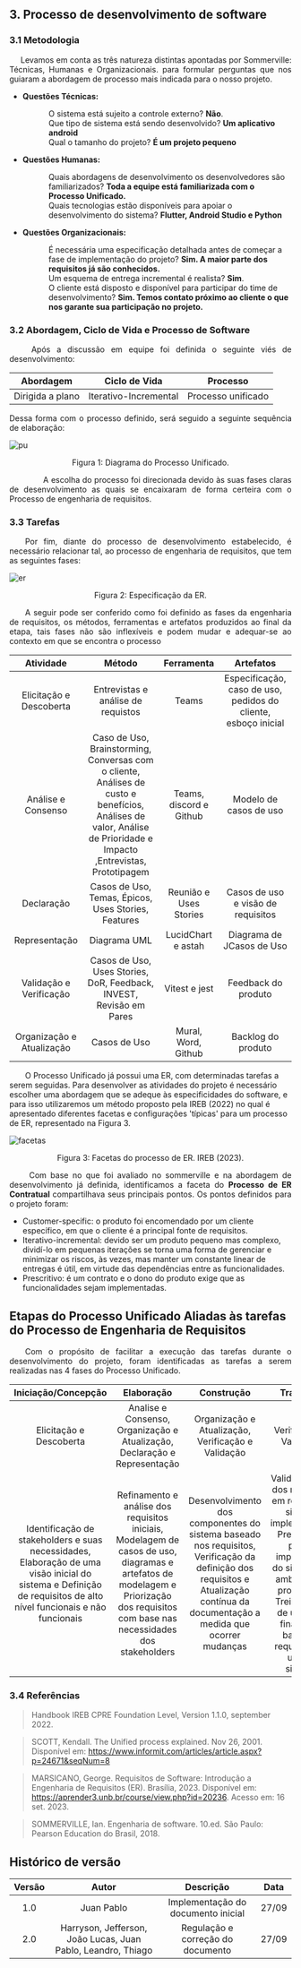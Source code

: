 ## 3. Processo de desenvolvimento de software

### 3.1 Metodologia

<p style="text-indent: 20px; text-align: justify;">
Levamos em conta as três natureza distintas apontadas por Sommerville: Técnicas, Humanas e Organizacionais. para formular perguntas que nos guiaram a abordagem de processo mais indicada para o nosso projeto.
</p>

- **Questões Técnicas:** <br>
<p style="margin-left: 70px;">
  O sistema está sujeito a controle externo? <b>Não</b>.<br>
  Que tipo de sistema está sendo desenvolvido? <b>Um aplicativo android</b><br>
  Qual o tamanho do projeto? <b>É um projeto pequeno</b>
</p>

- **Questões Humanas:** <br>
<p style="margin-left: 70px;">
Quais abordagens de desenvolvimento os desenvolvedores são familiarizados? <b>
Toda a equipe está familiarizada com o Processo Unificado.</b><br>
Quais tecnologias estão disponíveis para apoiar o desenvolvimento do sistema? <b>Flutter, Android Studio e Python</b></p>

- **Questões Organizacionais:** <br>
<p style="margin-left: 70px;">
É necessária uma especificação detalhada antes de começar a fase de implementação 
do projeto? <b>Sim. A maior parte dos requisitos já são conhecidos.</b>
<br>Um esquema de entrega incremental é 
realista? <b>Sim</b>.<br>
O cliente está disposto e disponível para participar do time de desenvolvimento?
<b> Sim. Temos contato próximo ao cliente o que nos garante sua participação no
projeto.</b>
</p>

### 3.2 Abordagem, Ciclo de Vida e Processo de Software

  <p align = "justify"> &emsp;&emsp;
Após a discussão em equipe foi definida o seguinte viés de desenvolvimento:</p>

<center>

| Abordagem | Ciclo de Vida| Processo | 
| :---: | :----: | :-------: |
| Dirigida a plano| Iterativo-Incremental|Processo unificado|

</center>

<p align = "justify" > Dessa forma com o processo definido, será seguido a seguinte sequência de elaboração: </p>


![pu](assets/imagens/PU.png)

<div align="center" style="text-align: center">
<p>Figura 1: Diagrama do Processo Unificado.</p>
</div>

<p align = "justify"> &emsp;&emsp;
&emsp;&emsp;A escolha do processo foi direcionada devido às suas fases claras de desenvolvimento as quais se encaixaram de forma certeira com o Processo de engenharia de requisitos.
</p>

### 3.3 Tarefas

<p align = "justify" >&emsp;&emsp;Por fim, diante do processo de desenvolvimento estabelecido, é necessário relacionar tal, ao processo de engenharia de requisitos, que tem as seguintes fases:  </p>

![er](assets/imagens/ER.png)

<div align="center" style="text-align: center">
<p>Figura 2: Especificação da ER.</p>
</div>

<p align = "justify" > &emsp;&emsp;A seguir pode ser conferido como foi definido as fases da engenharia de requisitos, os métodos, ferramentas e artefatos produzidos ao final da etapa, tais fases não são inflexíveis e podem mudar e adequar-se ao contexto em que se encontra o processo </p>

|Atividade | Método | Ferramenta | Artefatos |
| :---: | :----: | :-------: | :---: |
| Elicitação e Descoberta| Entrevistas e análise de requistos | Teams  | Especificação, caso de uso, pedidos do cliente, esboço inicial|
|Análise e Consenso| Caso de Uso, Brainstorming, Conversas com o cliente, Análises de custo e benefícios, Análises de valor, Análise de Prioridade e Impacto ,Entrevistas, Prototipagem | Teams, discord e Github| Modelo de casos de uso|
|Declaração | Casos de Uso, Temas, Épicos, Uses Stories, Features|  Reunião e Uses Stories|Casos de uso e visão de requisitos|
| Representação | Diagrama UML |LucidChart e astah|  Diagrama de JCasos de Uso |
| Validação e Verificação| Casos de Uso, Uses Stories, DoR, Feedback, INVEST, Revisão em Pares | Vitest e jest | Feedback do produto|
| Organização e Atualização| Casos de Uso |Mural, Word, Github |Backlog do produto|


<p align="justify"> 

&emsp;&emsp;O Processo Unificado já possui uma ER, com determinadas tarefas a serem seguidas. Para desenvolver as atividades do projeto é necessário escolher uma abordagem que se adeque às especificidades do software, e para isso utilizaremos um método proposto pela IREB (2022) no qual é apresentado diferentes facetas e configurações 'típicas' para um processo de ER, representado na Figura 3. </p>


![facetas](assets/imagens/facetas.png)
<div align="center" style="text-align: center">
<p>Figura 3: Facetas do processo de ER. IREB (2023).</p>
</div>

<p align="justify"> &emsp;&emsp;
Com base no que foi avaliado no sommerville e na abordagem de desenvolvimento já definida, identificamos a faceta do <b>Processo de ER Contratual</b>  compartilhava seus principais pontos. Os pontos definidos para o projeto foram:

<ul>
  <li>Customer-specific: o produto foi encomendado por um cliente específico, em que o cliente é a principal fonte de requisitos.</li>
  <li>Iterativo-incremental: devido ser um produto pequeno mas complexo, dividí-lo em pequenas iterações se torna uma forma de gerenciar e minimizar os riscos, às vezes, mas manter um constante linear de entregas é útil, em virtude das dependências entre as funcionalidades.</li>
  <li>Prescritivo: é um contrato e o dono do produto exige que as funcionalidades sejam implementadas.</li>
</ul>
</p>

## Etapas do Processo Unificado Aliadas às tarefas do Processo de Engenharia de Requisitos

<p align = "justify" > &emsp;&emsp;Com o propósito de facilitar a execução das tarefas durante o desenvolvimento do projeto, foram identificadas as tarefas a serem realizadas nas 4 fases do Processo Unificado. </p>

| Iniciação/Concepção | Elaboração| Construção | Transição |
| :---: | :----: | :-------: | :---: |
|   Elicitação e Descoberta|   Analise e Consenso, Organização e Atualização, Declaração e Representação   |   Organização e Atualização, Verificação e Validação |  Verificação e Validação |
| Identificação de stakeholders e suas necessidades, Elaboração de uma visão inicial do sistema e Definição de requisitos de alto nível funcionais e não funcionais | Refinamento e análise dos requisitos iniciais, Modelagem de casos de uso, diagramas e artefatos de modelagem e Priorização dos requisitos com base nas necessidades dos stakeholders | Desenvolvimento dos componentes do sistema baseado nos requisitos, Verificação da definição dos requisitos e Atualização contínua da documentação a medida que ocorrer mudanças | Validação final dos requisitos em relação ao sistema implementado, Preparação para a implantação do sistema no ambiente de produção e Treinamento de usuários finais com base nos requisitos de uso do sistema


### 3.4 Referências

> Handbook IREB CPRE Foundation Level, Version 1.1.0, september 2022.

> SCOTT, Kendall. The Unified process explained. Nov 26, 2001. Disponível em: <https://www.informit.com/articles/article.aspx?p=24671&seqNum=8>

> MARSICANO, George. Requisitos de Software: Introdução a Engenharia de Requisitos (ER). Brasília, 2023. Disponível em: <https://aprender3.unb.br/course/view.php?id=20236>. Acesso em: 16 set. 2023.

> SOMMERVILLE, Ian. Engenharia de software. 10.ed. São Paulo: Pearson Education do Brasil, 2018.

## Histórico de versão

| Versão  | Autor| Descrição | Data |
| :---: | :----: | :-------: | :---: |
|    1.0   |   Juan Pablo    |   Implementação do documento inicial |  27/09 |
| 2.0| Harryson, Jefferson, João Lucas, Juan Pablo, Leandro, Thiago |  Regulação e correção do documento | 27/09 |
